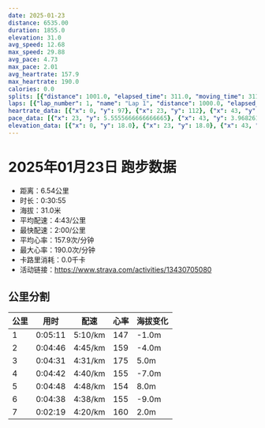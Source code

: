 ```yaml
---
date: 2025-01-23
distance: 6535.00
duration: 1855.0
elevation: 31.0
avg_speed: 12.68
max_speed: 29.88
avg_pace: 4.73
max_pace: 2.01
avg_heartrate: 157.9
max_heartrate: 190.0
calories: 0.0
splits: [{"distance": 1001.0, "elapsed_time": 311.0, "moving_time": 311.0, "average_speed": 3.22, "pace": 5.175993788819875, "average_heartrate": 147.789644012945, "elevation_difference": -1.0, "split_number": 1}, {"distance": 1001.5, "elapsed_time": 295.0, "moving_time": 286.0, "average_speed": 3.5, "pace": 4.761914285714285, "average_heartrate": 159.72535211267606, "elevation_difference": -4.0, "split_number": 2}, {"distance": 997.5, "elapsed_time": 271.0, "moving_time": 271.0, "average_speed": 3.68, "pace": 4.528994565217391, "average_heartrate": 175.14126394052045, "elevation_difference": 5.0, "split_number": 3}, {"distance": 1003.0, "elapsed_time": 282.0, "moving_time": 282.0, "average_speed": 3.56, "pace": 4.681657303370786, "average_heartrate": 155.45357142857142, "elevation_difference": -7.0, "split_number": 4}, {"distance": 1000.0, "elapsed_time": 288.0, "moving_time": 288.0, "average_speed": 3.47, "pace": 4.803083573487031, "average_heartrate": 154.5874125874126, "elevation_difference": 8.0, "split_number": 5}, {"distance": 998.0, "elapsed_time": 278.0, "moving_time": 278.0, "average_speed": 3.59, "pace": 4.642534818941504, "average_heartrate": 155.10071942446044, "elevation_difference": -9.0, "split_number": 6}, {"distance": 534.0, "elapsed_time": 139.0, "moving_time": 139.0, "average_speed": 3.84, "pace": 4.340286458333333, "average_heartrate": 160.32374100719426, "elevation_difference": 2.0, "split_number": 7}]
laps: [{"lap_number": 1, "name": "Lap 1", "distance": 1000.0, "elapsed_time": 310.0, "moving_time": 310.0, "average_speed": 3.23, "pace": 5.159969040247677, "average_heartrate": 146.8125, "max_heartrate": 176, "start_date": "2025-01-23 19:18:05+00:00", "elevation_difference": 5.0}, {"lap_number": 2, "name": "Lap 2", "distance": 1000.0, "elapsed_time": 294.0, "moving_time": 294.0, "average_speed": 3.4, "pace": 4.901970588235294, "average_heartrate": 160.2, "max_heartrate": 174, "start_date": "2025-01-23 19:23:16+00:00", "elevation_difference": 2.0}, {"lap_number": 3, "name": "Lap 3", "distance": 1000.0, "elapsed_time": 271.0, "moving_time": 271.0, "average_speed": 3.69, "pace": 4.516720867208671, "average_heartrate": 176.4, "max_heartrate": 190, "start_date": "2025-01-23 19:28:11+00:00", "elevation_difference": 8.0}, {"lap_number": 4, "name": "Lap 4", "distance": 1000.0, "elapsed_time": 281.0, "moving_time": 281.0, "average_speed": 3.56, "pace": 4.681657303370786, "average_heartrate": 154.8, "max_heartrate": 168, "start_date": "2025-01-23 19:32:43+00:00", "elevation_difference": 0.0}, {"lap_number": 5, "name": "Lap 5", "distance": 1000.0, "elapsed_time": 288.0, "moving_time": 288.0, "average_speed": 3.47, "pace": 4.803083573487031, "average_heartrate": 154.73333333333332, "max_heartrate": 160, "start_date": "2025-01-23 19:37:24+00:00", "elevation_difference": 8.0}, {"lap_number": 6, "name": "Lap 6", "distance": 1000.0, "elapsed_time": 278.0, "moving_time": 278.0, "average_speed": 3.6, "pace": 4.629638888888889, "average_heartrate": 154.8, "max_heartrate": 158, "start_date": "2025-01-23 19:42:12+00:00", "elevation_difference": 0.0}, {"lap_number": 7, "name": "Lap 7", "distance": 535.03, "elapsed_time": 139.0, "moving_time": 139.0, "average_speed": 3.85, "pace": 4.3290129870129865, "average_heartrate": 160.75, "max_heartrate": 166, "start_date": "2025-01-23 19:46:50+00:00", "elevation_difference": 2.0}]
heartrate_data: [{"x": 0, "y": 97}, {"x": 23, "y": 112}, {"x": 43, "y": 119}, {"x": 64, "y": 140}, {"x": 86, "y": 143}, {"x": 106, "y": 145}, {"x": 127, "y": 146}, {"x": 148, "y": 146}, {"x": 169, "y": 156}, {"x": 191, "y": 168}, {"x": 211, "y": 176}, {"x": 230, "y": 174}, {"x": 251, "y": 159}, {"x": 268, "y": 153}, {"x": 289, "y": 157}, {"x": 309, "y": 158}, {"x": 326, "y": 155}, {"x": 348, "y": 153}, {"x": 370, "y": 155}, {"x": 387, "y": 153}, {"x": 411, "y": 162}, {"x": 426, "y": 160}, {"x": 447, "y": 155}, {"x": 465, "y": 160}, {"x": 486, "y": 174}, {"x": 505, "y": 167}, {"x": 524, "y": 166}, {"x": 542, "y": 171}, {"x": 561, "y": 159}, {"x": 580, "y": 156}, {"x": 604, "y": 157}, {"x": 627, "y": 163}, {"x": 645, "y": 168}, {"x": 662, "y": 168}, {"x": 679, "y": 168}, {"x": 695, "y": 178}, {"x": 711, "y": 185}, {"x": 729, "y": 190}, {"x": 746, "y": 189}, {"x": 764, "y": 175}, {"x": 781, "y": 172}, {"x": 799, "y": 177}, {"x": 816, "y": 179}, {"x": 837, "y": 184}, {"x": 859, "y": 173}, {"x": 876, "y": 177}, {"x": 893, "y": 165}, {"x": 909, "y": 162}, {"x": 930, "y": 168}, {"x": 948, "y": 157}, {"x": 964, "y": 154}, {"x": 979, "y": 149}, {"x": 999, "y": 151}, {"x": 1016, "y": 150}, {"x": 1043, "y": 150}, {"x": 1066, "y": 154}, {"x": 1081, "y": 153}, {"x": 1098, "y": 155}, {"x": 1116, "y": 153}, {"x": 1137, "y": 147}, {"x": 1156, "y": 154}, {"x": 1173, "y": 155}, {"x": 1192, "y": 157}, {"x": 1211, "y": 157}, {"x": 1228, "y": 157}, {"x": 1246, "y": 160}, {"x": 1264, "y": 153}, {"x": 1285, "y": 154}, {"x": 1302, "y": 154}, {"x": 1319, "y": 150}, {"x": 1341, "y": 153}, {"x": 1360, "y": 154}, {"x": 1383, "y": 149}, {"x": 1403, "y": 151}, {"x": 1422, "y": 157}, {"x": 1440, "y": 160}, {"x": 1461, "y": 155}, {"x": 1477, "y": 152}, {"x": 1495, "y": 150}, {"x": 1512, "y": 153}, {"x": 1528, "y": 155}, {"x": 1547, "y": 154}, {"x": 1563, "y": 154}, {"x": 1580, "y": 156}, {"x": 1598, "y": 158}, {"x": 1615, "y": 155}, {"x": 1636, "y": 152}, {"x": 1659, "y": 156}, {"x": 1681, "y": 157}, {"x": 1700, "y": 157}, {"x": 1718, "y": 158}, {"x": 1738, "y": 157}, {"x": 1756, "y": 159}, {"x": 1776, "y": 161}, {"x": 1790, "y": 161}, {"x": 1806, "y": 160}, {"x": 1821, "y": 161}, {"x": 1837, "y": 161}, {"x": 1853, "y": 166}]
pace_data: [{"x": 23, "y": 5.5555666666666665}, {"x": 43, "y": 3.968261904761904}, {"x": 64, "y": 6.127463235294117}, {"x": 86, "y": 5.5555666666666665}, {"x": 106, "y": 4.629638888888889}, {"x": 127, "y": 4.901970588235294}, {"x": 148, "y": 4.504513513513513}, {"x": 169, "y": 9.259277777777777}, {"x": 191, "y": 3.7037111111111107}, {"x": 211, "y": 5.208343749999999}, {"x": 230, "y": 4.629638888888889}, {"x": 251, "y": 4.3177979274611396}, {"x": 268, "y": 4.065048780487805}, {"x": 289, "y": 4.166675}, {"x": 309, "y": 5.376354838709677}, {"x": 326, "y": 4.065048780487805}, {"x": 348, "y": 7.575772727272726}, {"x": 370, "y": 5.922778962331201}, {"x": 387, "y": 3.968261904761904}, {"x": 411, "y": 5.747137931034483}, {"x": 426, "y": 2.564107692307692}, {"x": 447, "y": 9.803941176470587}, {"x": 465, "y": 6.172851851851851}, {"x": 486, "y": 5.050515151515151}, {"x": 505, "y": 4.629638888888889}, {"x": 524, "y": 3.736928251121076}, {"x": 542, "y": 4.504513513513513}, {"x": 561, "y": 5.050515151515151}, {"x": 580, "y": 3.607510822510822}, {"x": 604, "y": 5.5555666666666665}, {"x": 627, "y": 7.507522522522521}, {"x": 645, "y": 4.385973684210526}, {"x": 662, "y": 4.2735128205128206}, {"x": 679, "y": 5.747137931034483}, {"x": 695, "y": 3.401367346938775}, {"x": 711, "y": 4.761914285714285}, {"x": 729, "y": 4.385973684210526}, {"x": 746, "y": 5.050515151515151}, {"x": 764, "y": 4.385973684210526}, {"x": 781, "y": 4.504513513513513}, {"x": 799, "y": 5.050515151515151}, {"x": 816, "y": 4.629638888888889}, {"x": 837, "y": 4.2735128205128206}, {"x": 859, "y": 3.4722291666666667}, {"x": 876, "y": 3.875976744186046}, {"x": 893, "y": 4.629638888888889}, {"x": 909, "y": 4.166675}, {"x": 930, "y": 5.747137931034483}, {"x": 948, "y": 7.575772727272726}, {"x": 964, "y": 2.9239824561403505}, {"x": 979, "y": 4.166675}, {"x": 999, "y": 6.41026923076923}, {"x": 1016, "y": 3.3467269076305217}, {"x": 1043, "y": 6.41026923076923}, {"x": 1066, "y": 4.629638888888889}, {"x": 1081, "y": 3.546106382978723}, {"x": 1098, "y": 3.875976744186046}, {"x": 1116, "y": 5.050515151515151}, {"x": 1137, "y": 5.376354838709677}, {"x": 1156, "y": 3.968261904761904}, {"x": 1173, "y": 4.065048780487805}, {"x": 1192, "y": 5.208343749999999}, {"x": 1211, "y": 3.968261904761904}, {"x": 1228, "y": 4.901970588235294}, {"x": 1246, "y": 4.901970588235294}, {"x": 1264, "y": 4.629638888888889}, {"x": 1285, "y": 6.41026923076923}, {"x": 1302, "y": 3.1328383458646614}, {"x": 1319, "y": 4.385973684210526}, {"x": 1341, "y": 6.6666799999999995}, {"x": 1360, "y": 4.717435607132749}, {"x": 1383, "y": 4.761914285714285}, {"x": 1403, "y": 7.029396878954027}, {"x": 1422, "y": 5.376354838709677}, {"x": 1440, "y": 4.504513513513513}, {"x": 1461, "y": 6.038659420289855}, {"x": 1477, "y": 5.376354838709677}, {"x": 1495, "y": 5.050515151515151}, {"x": 1512, "y": 3.7037111111111107}, {"x": 1528, "y": 4.2735128205128206}, {"x": 1547, "y": 6.172851851851851}, {"x": 1563, "y": 4.629638888888889}, {"x": 1580, "y": 3.875976744186046}, {"x": 1598, "y": 5.050515151515151}, {"x": 1615, "y": 3.968261904761904}, {"x": 1636, "y": 8.33335}, {"x": 1659, "y": 5.5555666666666665}, {"x": 1681, "y": 5.376354838709677}, {"x": 1700, "y": 5.050515151515151}, {"x": 1718, "y": 3.968261904761904}, {"x": 1738, "y": 4.065048780487805}, {"x": 1756, "y": 5.952392857142857}, {"x": 1776, "y": 3.968261904761904}, {"x": 1790, "y": 3.787886363636363}, {"x": 1806, "y": 2.6041718749999996}, {"x": 1821, "y": 3.623195652173913}, {"x": 1837, "y": 2.9761964285714284}, {"x": 1853, "y": 4.901970588235294}]
elevation_data: [{"x": 0, "y": 18.0}, {"x": 23, "y": 18.0}, {"x": 43, "y": 19.0}, {"x": 64, "y": 19.0}, {"x": 86, "y": 20.0}, {"x": 106, "y": 19.0}, {"x": 127, "y": 20.0}, {"x": 148, "y": 20.0}, {"x": 169, "y": 20.0}, {"x": 191, "y": 21.0}, {"x": 211, "y": 22.0}, {"x": 230, "y": 23.0}, {"x": 251, "y": 21.0}, {"x": 268, "y": 20.0}, {"x": 289, "y": 19.0}, {"x": 309, "y": 18.0}, {"x": 326, "y": 17.0}, {"x": 348, "y": 15.0}, {"x": 370, "y": 14.0}, {"x": 387, "y": 12.0}, {"x": 411, "y": 11.0}, {"x": 426, "y": 11.0}, {"x": 447, "y": 11.0}, {"x": 465, "y": 12.0}, {"x": 486, "y": 11.0}, {"x": 505, "y": 11.0}, {"x": 524, "y": 12.0}, {"x": 542, "y": 12.0}, {"x": 561, "y": 12.0}, {"x": 580, "y": 13.0}, {"x": 604, "y": 13.0}, {"x": 627, "y": 14.0}, {"x": 645, "y": 14.0}, {"x": 662, "y": 15.0}, {"x": 679, "y": 15.0}, {"x": 695, "y": 16.0}, {"x": 711, "y": 16.0}, {"x": 729, "y": 16.0}, {"x": 746, "y": 16.0}, {"x": 764, "y": 17.0}, {"x": 781, "y": 17.0}, {"x": 799, "y": 17.0}, {"x": 816, "y": 19.0}, {"x": 837, "y": 21.0}, {"x": 859, "y": 20.0}, {"x": 876, "y": 18.0}, {"x": 893, "y": 18.0}, {"x": 909, "y": 17.0}, {"x": 930, "y": 16.0}, {"x": 948, "y": 15.0}, {"x": 964, "y": 13.0}, {"x": 979, "y": 12.0}, {"x": 999, "y": 11.0}, {"x": 1016, "y": 10.0}, {"x": 1043, "y": 10.0}, {"x": 1066, "y": 10.0}, {"x": 1081, "y": 10.0}, {"x": 1098, "y": 10.0}, {"x": 1116, "y": 10.0}, {"x": 1137, "y": 11.0}, {"x": 1156, "y": 11.0}, {"x": 1173, "y": 11.0}, {"x": 1192, "y": 11.0}, {"x": 1211, "y": 11.0}, {"x": 1228, "y": 12.0}, {"x": 1246, "y": 13.0}, {"x": 1264, "y": 14.0}, {"x": 1285, "y": 14.0}, {"x": 1302, "y": 15.0}, {"x": 1319, "y": 16.0}, {"x": 1341, "y": 16.0}, {"x": 1360, "y": 16.0}, {"x": 1383, "y": 16.0}, {"x": 1403, "y": 16.0}, {"x": 1422, "y": 17.0}, {"x": 1440, "y": 18.0}, {"x": 1461, "y": 20.0}, {"x": 1477, "y": 20.0}, {"x": 1495, "y": 18.0}, {"x": 1512, "y": 17.0}, {"x": 1528, "y": 16.0}, {"x": 1547, "y": 16.0}, {"x": 1563, "y": 15.0}, {"x": 1580, "y": 14.0}, {"x": 1598, "y": 13.0}, {"x": 1615, "y": 11.0}, {"x": 1636, "y": 10.0}, {"x": 1659, "y": 9.0}, {"x": 1681, "y": 9.0}, {"x": 1700, "y": 10.0}, {"x": 1718, "y": 10.0}, {"x": 1738, "y": 10.0}, {"x": 1756, "y": 10.0}, {"x": 1776, "y": 10.0}, {"x": 1790, "y": 10.0}, {"x": 1806, "y": 10.0}, {"x": 1821, "y": 11.0}, {"x": 1837, "y": 11.0}, {"x": 1853, "y": 12.0}]
---
```


# 2025年01月23日 跑步数据

- 距离：6.54公里
- 时长：0:30:55
- 海拔：31.0米
- 平均配速：4:43/公里
- 最快配速：2:00/公里
- 平均心率：157.9次/分钟
- 最大心率：190.0次/分钟
- 卡路里消耗：0.0千卡
- 活动链接：https://www.strava.com/activities/13430705080

## 公里分割

| 公里 | 用时 | 配速 | 心率 | 海拔变化 |
|------|------|------|------|------|
| 1 | 0:05:11 | 5:10/km | 147 | -1.0m |
| 2 | 0:04:46 | 4:45/km | 159 | -4.0m |
| 3 | 0:04:31 | 4:31/km | 175 | 5.0m |
| 4 | 0:04:42 | 4:40/km | 155 | -7.0m |
| 5 | 0:04:48 | 4:48/km | 154 | 8.0m |
| 6 | 0:04:38 | 4:38/km | 155 | -9.0m |
| 7 | 0:02:19 | 4:20/km | 160 | 2.0m |

